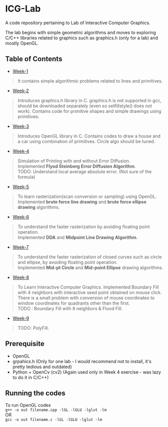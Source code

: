 # ICG-Lab
A code repository pertaining to Lab of Interactive Computer Graphics.

The lab begins with simple geometric algorithms and moves to exploring C/C++ libraries related to graphics such as graphics.h (only for a lab) and mostly OpenGL.

## Table of Contents

* [Week-1](Week1/)
> It contains simple algorithmic problems related to lines and primitives.

* [Week-2](Week2/)
> Introduces graphics.h library in C. graphics.h is not supported in gcc, should be downloaded separately (even so setfillstyle() does not work). Contains code for primitive shapes and simple drawings using primitives.

* [Week-3](Week3/)
> Introduces OpenGL library in C. Contains codes to draw a house and a car using combination of primitives. Circle algo should be tuned.

* [Week-4](Week4/)
> Simulation of Printing with and without Error Diffusion. <br />
> Implemented **Flyod Steinberg Error Diffusion Algorithm**. <br />
> TODO: Understand local average absolute error. (Not sure of the formula)

* [Week-5](Week5/)
> To learn rasterization(scan conversion or sampling) using OpenGL. <br />
> Implemented **brute force line drawing** and **brute force ellipse drawing** algorithms.

* [Week-6](Week6/)
> To understand the faster rasterization by avoiding floating point operation. <br />
> Implemented **DDA** and **Midpoint Line Drawing Algorithm**.

* [Week-7](Week7/)
> To understand the faster rasterization  of closed curves such as circle and ellipse, by avoiding floating point operation. <br />
> Implemented **Mid-pt Circle** and **Mid-point Ellipse** drawing algorithms.

* [Week-8](Week8/)
> To Learn Interactive Computer Graphics. Implemented Boundary Fill with 4 neighbors with interactive seed point obtained on mouse click. <br />
> There is a small problem with conversion of mouse coordinates to window coordinates for quadrants other than the first. <br />
> TODO : Boundary Fill with 8 neighbors & Flood Fill.

* [Week-9](Week9/)
> TODO: PolyFill.


## Prerequisite
* OpenGL
* grpahics.h (Only for one lab - I would recommend not to install, it's pretty tedious and outdated)
* Python + OpenCv (cv2) (Again used only in Week 4 exercise - was lazy to do it in C/C++)

## Running the codes

To run OpenGL codes <br />
```g++ -o out filename.cpp -lGL -lGLU -lglut -lm```  <br />
OR <br />
```gcc -o out filename.c -lGL -lGLU -lglut -lm```


